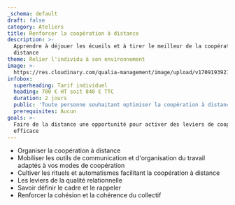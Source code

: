 ```yaml
---
_schema: default
draft: false
category: Ateliers
title: Renforcer la coopération à distance
description: >-
  Apprendre à déjouer les écueils et à tirer le meilleur de la coopération à
  distance
theme: Relier l'individu à son environnement
image: >-
  https://res.cloudinary.com/qualia-management/image/upload/v1709193921/flower_xtyxkp.jpg
infobox:
  superheading: Tarif individuel
  heading: 700 € HT soit 840 € TTC
  duration: 2 jours
  public: 'Toute personne souhaitant optimiser la coopération à distance. '
  prerequisites: Aucun
goals: >-
  Faire de la distance une opportunité pour activer des leviers de coopération
  efficace
---
```


* Organiser la coopération à distance
* Mobiliser les outils de communication et d'organisation du travail adaptés à vos modes de coopération
* Cultiver les rituels et automatismes facilitant la coopération à distance
* Les leviers de la qualité relationnelle
* Savoir définir le cadre et le rappeler
* Renforcer la cohésion et la cohérence du collectif
